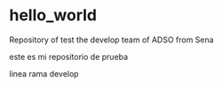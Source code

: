 # hello_world
Repository of test the develop team of ADSO from Sena 

este es mi repositorio de prueba

linea rama develop

